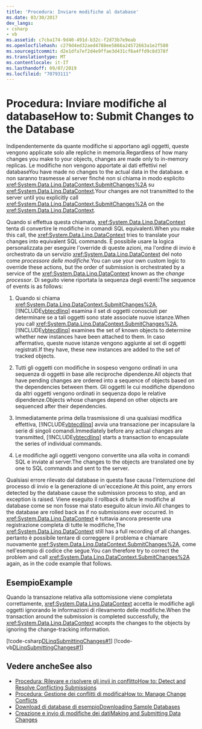 ```yaml
---
title: 'Procedura: Inviare modifiche al database'
ms.date: 03/30/2017
dev_langs:
- csharp
- vb
ms.assetid: c7cba174-9d40-491d-b32c-f2d73b7e9eab
ms.openlocfilehash: c279d4ed32aed4788ee5866a24572663a1e2f580
ms.sourcegitcommit: d2e1dfa7ef2d4e9ffae3d431cf6a4ffd9c8d378f
ms.translationtype: MT
ms.contentlocale: it-IT
ms.lasthandoff: 09/07/2019
ms.locfileid: "70793111"
---
```

# <a name="how-to-submit-changes-to-the-database"></a><span data-ttu-id="95f8f-102">Procedura: Inviare modifiche al database</span><span class="sxs-lookup"><span data-stu-id="95f8f-102">How to: Submit Changes to the Database</span></span>
<span data-ttu-id="95f8f-103">Indipendentemente da quante modifiche si apportano agli oggetti, queste vengono applicate solo alle repliche in memoria.</span><span class="sxs-lookup"><span data-stu-id="95f8f-103">Regardless of how many changes you make to your objects, changes are made only to in-memory replicas.</span></span> <span data-ttu-id="95f8f-104">Le modifiche non vengono apportate ai dati effettivi nel database</span><span class="sxs-lookup"><span data-stu-id="95f8f-104">You have made no changes to the actual data in the database.</span></span> <span data-ttu-id="95f8f-105">e non saranno trasmesse al server finché non si chiama in modo esplicito <xref:System.Data.Linq.DataContext.SubmitChanges%2A> su <xref:System.Data.Linq.DataContext>.</span><span class="sxs-lookup"><span data-stu-id="95f8f-105">Your changes are not transmitted to the server until you explicitly call <xref:System.Data.Linq.DataContext.SubmitChanges%2A> on the <xref:System.Data.Linq.DataContext>.</span></span>  
  
 <span data-ttu-id="95f8f-106">Quando si effettua questa chiamata, <xref:System.Data.Linq.DataContext> tenta di convertire le modifiche in comandi SQL equivalenti.</span><span class="sxs-lookup"><span data-stu-id="95f8f-106">When you make this call, the <xref:System.Data.Linq.DataContext> tries to translate your changes into equivalent SQL commands.</span></span> <span data-ttu-id="95f8f-107">È possibile usare la logica personalizzata per eseguire l'override di queste azioni, ma l'ordine di invio è orchestrato da un servizio <xref:System.Data.Linq.DataContext> del noto come *processore delle modifiche*.</span><span class="sxs-lookup"><span data-stu-id="95f8f-107">You can use your own custom logic to override these actions, but the order of submission is orchestrated by a service of the <xref:System.Data.Linq.DataContext> known as the *change processor*.</span></span> <span data-ttu-id="95f8f-108">Di seguito viene riportata la sequenza degli eventi:</span><span class="sxs-lookup"><span data-stu-id="95f8f-108">The sequence of events is as follows:</span></span>  
  
1. <span data-ttu-id="95f8f-109">Quando si chiama <xref:System.Data.Linq.DataContext.SubmitChanges%2A>, [!INCLUDE[vbtecdlinq](../../../../../../includes/vbtecdlinq-md.md)] esamina il set di oggetti conosciuti per determinare se a tali oggetti sono state associate nuove istanze.</span><span class="sxs-lookup"><span data-stu-id="95f8f-109">When you call <xref:System.Data.Linq.DataContext.SubmitChanges%2A>, [!INCLUDE[vbtecdlinq](../../../../../../includes/vbtecdlinq-md.md)] examines the set of known objects to determine whether new instances have been attached to them.</span></span> <span data-ttu-id="95f8f-110">In caso affermativo, queste nuove istanze vengono aggiunte al set di oggetti registrati.</span><span class="sxs-lookup"><span data-stu-id="95f8f-110">If they have, these new instances are added to the set of tracked objects.</span></span>  
  
2. <span data-ttu-id="95f8f-111">Tutti gli oggetti con modifiche in sospeso vengono ordinati in una sequenza di oggetti in base alle reciproche dipendenze.</span><span class="sxs-lookup"><span data-stu-id="95f8f-111">All objects that have pending changes are ordered into a sequence of objects based on the dependencies between them.</span></span> <span data-ttu-id="95f8f-112">Gli oggetti le cui modifiche dipendono da altri oggetti vengono ordinati in sequenza dopo le relative dipendenze.</span><span class="sxs-lookup"><span data-stu-id="95f8f-112">Objects whose changes depend on other objects are sequenced after their dependencies.</span></span>  
  
3. <span data-ttu-id="95f8f-113">Immediatamente prima della trasmissione di una qualsiasi modifica effettiva, [!INCLUDE[vbtecdlinq](../../../../../../includes/vbtecdlinq-md.md)] avvia una transazione per incapsulare la serie di singoli comandi.</span><span class="sxs-lookup"><span data-stu-id="95f8f-113">Immediately before any actual changes are transmitted, [!INCLUDE[vbtecdlinq](../../../../../../includes/vbtecdlinq-md.md)] starts a transaction to encapsulate the series of individual commands.</span></span>  
  
4. <span data-ttu-id="95f8f-114">Le modifiche agli oggetti vengono convertite una alla volta in comandi SQL e inviate al server.</span><span class="sxs-lookup"><span data-stu-id="95f8f-114">The changes to the objects are translated one by one to SQL commands and sent to the server.</span></span>  
  
 <span data-ttu-id="95f8f-115">Qualsiasi errore rilevato dal database in questa fase causa l'interruzione del processo di invio e la generazione di un'eccezione.</span><span class="sxs-lookup"><span data-stu-id="95f8f-115">At this point, any errors detected by the database cause the submission process to stop, and an exception is raised.</span></span> <span data-ttu-id="95f8f-116">Viene eseguito il rollback di tutte le modifiche al database come se non fosse mai stato eseguito alcun invio.</span><span class="sxs-lookup"><span data-stu-id="95f8f-116">All changes to the database are rolled back as if no submissions ever occurred.</span></span> <span data-ttu-id="95f8f-117">In <xref:System.Data.Linq.DataContext> è tuttavia ancora presente una registrazione completa di tutte le modifiche,</span><span class="sxs-lookup"><span data-stu-id="95f8f-117">The <xref:System.Data.Linq.DataContext> still has a full recording of all changes.</span></span> <span data-ttu-id="95f8f-118">pertanto è possibile tentare di correggere il problema e chiamare nuovamente <xref:System.Data.Linq.DataContext.SubmitChanges%2A>, come nell'esempio di codice che segue.</span><span class="sxs-lookup"><span data-stu-id="95f8f-118">You can therefore try to correct the problem and call <xref:System.Data.Linq.DataContext.SubmitChanges%2A> again, as in the code example that follows.</span></span>  
  
## <a name="example"></a><span data-ttu-id="95f8f-119">Esempio</span><span class="sxs-lookup"><span data-stu-id="95f8f-119">Example</span></span>  
 <span data-ttu-id="95f8f-120">Quando la transazione relativa alla sottomissione viene completata correttamente, <xref:System.Data.Linq.DataContext> accetta le modifiche agli oggetti ignorando le informazioni di rilevamento delle modifiche.</span><span class="sxs-lookup"><span data-stu-id="95f8f-120">When the transaction around the submission is completed successfully, the <xref:System.Data.Linq.DataContext> accepts the changes to the objects by ignoring the change-tracking information.</span></span>  
  
 [!code-csharp[DLinqSubmittingChanges#1](../../../../../../samples/snippets/csharp/VS_Snippets_Data/DLinqSubmittingChanges/cs/Program.cs#1)]
 [!code-vb[DLinqSubmittingChanges#1](../../../../../../samples/snippets/visualbasic/VS_Snippets_Data/DLinqSubmittingChanges/vb/Module1.vb#1)]  
  
## <a name="see-also"></a><span data-ttu-id="95f8f-121">Vedere anche</span><span class="sxs-lookup"><span data-stu-id="95f8f-121">See also</span></span>

- [<span data-ttu-id="95f8f-122">Procedura: Rilevare e risolvere gli invii in conflitto</span><span class="sxs-lookup"><span data-stu-id="95f8f-122">How to: Detect and Resolve Conflicting Submissions</span></span>](how-to-detect-and-resolve-conflicting-submissions.md)
- [<span data-ttu-id="95f8f-123">Procedura: Gestione dei conflitti di modifica</span><span class="sxs-lookup"><span data-stu-id="95f8f-123">How to: Manage Change Conflicts</span></span>](how-to-manage-change-conflicts.md)
- [<span data-ttu-id="95f8f-124">Download di database di esempio</span><span class="sxs-lookup"><span data-stu-id="95f8f-124">Downloading Sample Databases</span></span>](downloading-sample-databases.md)
- [<span data-ttu-id="95f8f-125">Creazione e invio di modifiche dei dati</span><span class="sxs-lookup"><span data-stu-id="95f8f-125">Making and Submitting Data Changes</span></span>](making-and-submitting-data-changes.md)
